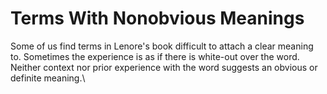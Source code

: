 # Terms With Nonobvious Meanings

Some of us find terms in Lenore's book difficult to attach a clear meaning to. Sometimes the experience is as if there is white-out over the word. Neither context nor prior experience with the word suggests an obvious or definite meaning.\
